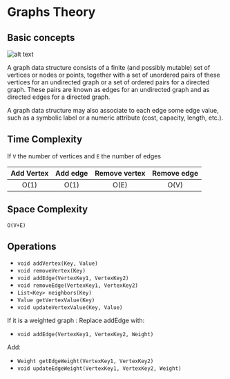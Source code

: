 # Graphs Theory


## Basic concepts

![alt text](https://upload.wikimedia.org/wikipedia/commons/thumb/a/a2/Directed.svg/250px-Directed.svg.png "Graphs")

A graph data structure consists of a finite (and possibly mutable) set of vertices or nodes or points,
together with a set of unordered pairs of these vertices for an undirected graph or a set of ordered pairs for a directed graph.
These pairs are known as edges for an undirected graph and as directed edges for a directed graph. 

A graph data structure may also associate to each edge some edge value, 
such as a symbolic label or a numeric attribute (cost, capacity, length, etc.).




## Time Complexity

If `V` the number of vertices and `E` the number of edges

| Add Vertex | Add edge | Remove vertex | Remove edge |
|:-------:|:-------:|:-------:|:-------:|
| O(1) | O(1) | O(E) | O(V) |

## Space Complexity
`O(V+E)`

## Operations

- `void addVertex(Key, Value)`
- `void removeVertex(Key)`
- `void addEdge(VertexKey1, VertexKey2)`
- `void removeEdge(VertexKey1, VertexKey2)`
- `List<Key> neighbors(Key)` 
- `Value getVertexValue(Key)` 
- `void updateVertexValue(Key, Value)` 

If it is a weighted graph :
Replace addEdge with:

- `void addEdge(VertexKey1, VertexKey2, Weight)`

Add:

- `Weight getEdgeWeight(VertexKey1, VertexKey2)` 
- `void updateEdgeWeight(VertexKey1, VertexKey2, Weight)` 
